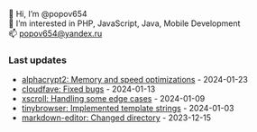 👋 Hi, I’m @popov654  
👀 I’m interested in PHP, JavaScript, Java, Mobile Development  
📫 popov654@yandex.ru

<h3>Last updates</h3>
<!-- last_updates starts -->

* [alphacrypt2: Memory and speed optimizations](https://github.com/popov654/alphacrypt2/commit/59f934e78779efd76ba4f6711e88e13de64b6818) - 2024-01-23
* [cloudfave: Fixed bugs](https://github.com/popov654/cloudfave/commit/42ac3965f0237c7474adbd9e2db3137bb739d83e) - 2024-01-13
* [xscroll: Handling some edge cases](https://github.com/popov654/xscroll/commit/acbf9c5d3d0067d94db6dee2a7ebf74852131a4e) - 2024-01-09
* [tinybrowser: Implemented template strings](https://github.com/popov654/tinybrowser/commit/8f52caf2ccbff3c64484c81613e7681530ec5835) - 2024-01-03
* [markdown-editor: Changed directory](https://github.com/popov654/markdown-editor/commit/4f3e8d8565687f5678acb3bf99bbe13eb6e7a048) - 2023-12-15

<!-- last_updates ends -->